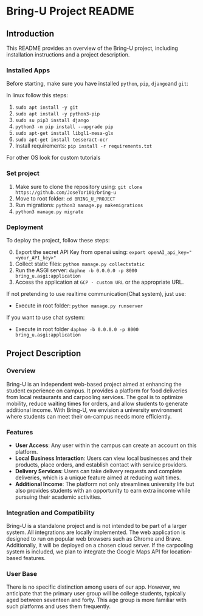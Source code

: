 # Bring-U Project README

## Introduction

This README provides an overview of the Bring-U project, including installation instructions and a project description.

### Installed Apps

Before starting,  make sure you have installed `python`, `pip`, `django`and `git`:

In linux follow this steps:
1. `sudo apt install -y git`
2. `sudo apt install -y python3-pip`
3. `sudo su pip3 install django`
4. `python3 -m pip install --upgrade pip`
5. `sudo apt-get install libgl1-mesa-glx`
6. `sudo apt-get install tesseract-ocr`
6. Install requirements: `pip install -r requirements.txt`

For other OS look for custom tutorials

### Set project

1. Make sure to clone the repository using: `git clone https://github.com/JoseTor101/bring-u`
2. Move to root folder: `cd BRING_U_PROJECT`
3. Run migrations: `python3 manage.py makemigrations`
4. `python3 manage.py migrate`

### Deployment

To deploy the project, follow these steps:

0. Export the secret API Key from openai using: `export openAI_api_key="<your_API_key>"`
1. Collect static files: `python manage.py collectstatic`
2. Run the ASGI server: `daphne -b 0.0.0.0 -p 8000 bring_u.asgi:application`
3. Access the application at `GCP - custom URL` or the appropriate URL.

If not pretending to use realtime communication(Chat system), just use:
- Execute in root folder: `python manage.py runserver`

If you want to use chat system:
- Execute in root folder `daphne -b 0.0.0.0 -p 8000 bring_u.asgi:application`

## Project Description

### Overview

Bring-U is an independent web-based project aimed at enhancing the student experience on campus. It provides a platform for food deliveries from local restaurants and carpooling services. The goal is to optimize mobility, reduce waiting times for orders, and allow students to generate additional income. With Bring-U, we envision a university environment where students can meet their on-campus needs more efficiently.

### Features

- **User Access**: Any user within the campus can create an account on this platform.
- **Local Business Interaction**: Users can view local businesses and their products, place orders, and establish contact with service providers.
- **Delivery Services**: Users can take delivery requests and complete deliveries, which is a unique feature aimed at reducing wait times.
- **Additional Income**: The platform not only streamlines university life but also provides students with an opportunity to earn extra income while pursuing their academic activities.

### Integration and Compatibility

Bring-U is a standalone project and is not intended to be part of a larger system. All integrations are locally implemented. The web application is designed to run on popular web browsers such as Chrome and Brave. Additionally, it will be deployed on a chosen cloud server. If the carpooling system is included, we plan to integrate the Google Maps API for location-based features.

### User Base

There is no specific distinction among users of our app. However, we anticipate that the primary user group will be college students, typically aged between seventeen and forty. This age group is more familiar with such platforms and uses them frequently.



